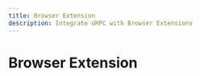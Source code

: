 ```yaml
---
title: Browser Extension
description: Integrate oRPC with Browser Extensions
---
```


# Browser Extension
